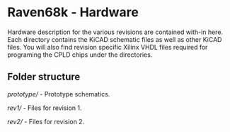 # Raven68k - Hardware

Hardware description for the various revisions are contained with-in here. Each directory contains the KiCAD schematic files as well as other KiCAD files. You will also find revision specific Xilinx VHDL files required for programing the CPLD chips under the directories.

## Folder structure

*prototype/* - Prototype schematics.

*rev1/* - Files for revision 1.

*rev2/* - Files for revision 2.

